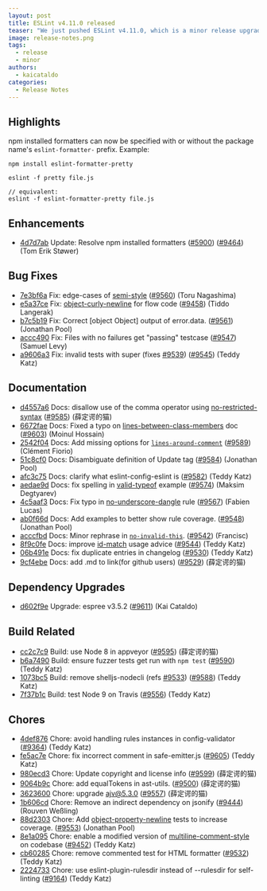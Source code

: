 ```yaml
---
layout: post
title: ESLint v4.11.0 released
teaser: "We just pushed ESLint v4.11.0, which is a minor release upgrade of ESLint. This release adds some new features and fixes several bugs found in the previous release."
image: release-notes.png
tags:
  - release
  - minor
authors:
  - kaicataldo
categories:
  - Release Notes
---
```


## Highlights

npm installed formatters can now be specified with or without the package name's `eslint-formatter-` prefix. Example:

```
npm install eslint-formatter-pretty

eslint -f pretty file.js

// equivalent:
eslint -f eslint-formatter-pretty file.js
```

## Enhancements

* [4d7d7ab](https://github.com/eslint/eslint/commit/4d7d7ab) Update: Resolve npm installed formatters ([#5900](https://github.com/eslint/eslint/issues/5900)) ([#9464](https://github.com/eslint/eslint/issues/9464)) (Tom Erik Støwer)

## Bug Fixes

* [7e3bf6a](https://github.com/eslint/eslint/commit/7e3bf6a) Fix: edge-cases of [semi-style](/docs/rules/semi-style) ([#9560](https://github.com/eslint/eslint/issues/9560)) (Toru Nagashima)
* [e5a37ce](https://github.com/eslint/eslint/commit/e5a37ce) Fix: [object-curly-newline](/docs/rules/object-curly-newline) for flow code ([#9458](https://github.com/eslint/eslint/issues/9458)) (Tiddo Langerak)
* [b7c5b19](https://github.com/eslint/eslint/commit/b7c5b19) Fix: Correct [object Object] output of error.data. ([#9561](https://github.com/eslint/eslint/issues/9561)) (Jonathan Pool)
* [accc490](https://github.com/eslint/eslint/commit/accc490) Fix: Files with no failures get "passing" testcase ([#9547](https://github.com/eslint/eslint/issues/9547)) (Samuel Levy)
* [a9606a3](https://github.com/eslint/eslint/commit/a9606a3) Fix: invalid tests with super (fixes [#9539](https://github.com/eslint/eslint/issues/9539)) ([#9545](https://github.com/eslint/eslint/issues/9545)) (Teddy Katz)

## Documentation

* [d4557a6](https://github.com/eslint/eslint/commit/d4557a6) Docs: disallow use of the comma operator using [no-restricted-syntax](/docs/rules/no-restricted-syntax) ([#9585](https://github.com/eslint/eslint/issues/9585)) (薛定谔的猫)
* [6672fae](https://github.com/eslint/eslint/commit/6672fae) Docs: Fixed a typo on [lines-between-class-members](/docs/rules/lines-between-class-members) doc ([#9603](https://github.com/eslint/eslint/issues/9603)) (Moinul Hossain)
* [2542f04](https://github.com/eslint/eslint/commit/2542f04) Docs: Add missing options for [`lines-around-comment`](/docs/rules/lines-around-comment) ([#9589](https://github.com/eslint/eslint/issues/9589)) (Clément Fiorio)
* [51c8cf0](https://github.com/eslint/eslint/commit/51c8cf0) Docs: Disambiguate definition of Update tag ([#9584](https://github.com/eslint/eslint/issues/9584)) (Jonathan Pool)
* [afc3c75](https://github.com/eslint/eslint/commit/afc3c75) Docs: clarify what eslint-config-eslint is ([#9582](https://github.com/eslint/eslint/issues/9582)) (Teddy Katz)
* [aedae9d](https://github.com/eslint/eslint/commit/aedae9d) Docs: fix spelling in [valid-typeof](/docs/rules/valid-typeof) example ([#9574](https://github.com/eslint/eslint/issues/9574)) (Maksim Degtyarev)
* [4c5aaf3](https://github.com/eslint/eslint/commit/4c5aaf3) Docs: Fix typo in [no-underscore-dangle](/docs/rules/no-underscore-dangle) rule ([#9567](https://github.com/eslint/eslint/issues/9567)) (Fabien Lucas)
* [ab0f66d](https://github.com/eslint/eslint/commit/ab0f66d) Docs: Add examples to better show rule coverage. ([#9548](https://github.com/eslint/eslint/issues/9548)) (Jonathan Pool)
* [acccfbd](https://github.com/eslint/eslint/commit/acccfbd) Docs: Minor rephrase in [`no-invalid-this`](/docs/rules/no-invalid-this). ([#9542](https://github.com/eslint/eslint/issues/9542)) (Francisc)
* [8f9c0fe](https://github.com/eslint/eslint/commit/8f9c0fe) Docs: improve [id-match](/docs/rules/id-match) usage advice ([#9544](https://github.com/eslint/eslint/issues/9544)) (Teddy Katz)
* [06b491e](https://github.com/eslint/eslint/commit/06b491e) Docs: fix duplicate entries in changelog ([#9530](https://github.com/eslint/eslint/issues/9530)) (Teddy Katz)
* [9cf4ebe](https://github.com/eslint/eslint/commit/9cf4ebe) Docs: add .md to link(for github users) ([#9529](https://github.com/eslint/eslint/issues/9529)) (薛定谔的猫)

## Dependency Upgrades

* [d602f9e](https://github.com/eslint/eslint/commit/d602f9e) Upgrade: espree v3.5.2 ([#9611](https://github.com/eslint/eslint/issues/9611)) (Kai Cataldo)

## Build Related

* [cc2c7c9](https://github.com/eslint/eslint/commit/cc2c7c9) Build: use Node 8 in appveyor ([#9595](https://github.com/eslint/eslint/issues/9595)) (薛定谔的猫)
* [b6a7490](https://github.com/eslint/eslint/commit/b6a7490) Build: ensure fuzzer tests get run with `npm test` ([#9590](https://github.com/eslint/eslint/issues/9590)) (Teddy Katz)
* [1073bc5](https://github.com/eslint/eslint/commit/1073bc5) Build: remove shelljs-nodecli (refs [#9533](https://github.com/eslint/eslint/issues/9533)) ([#9588](https://github.com/eslint/eslint/issues/9588)) (Teddy Katz)
* [7f37b1c](https://github.com/eslint/eslint/commit/7f37b1c) Build: test Node 9 on Travis ([#9556](https://github.com/eslint/eslint/issues/9556)) (Teddy Katz)

## Chores

* [4def876](https://github.com/eslint/eslint/commit/4def876) Chore: avoid handling rules instances in config-validator ([#9364](https://github.com/eslint/eslint/issues/9364)) (Teddy Katz)
* [fe5ac7e](https://github.com/eslint/eslint/commit/fe5ac7e) Chore: fix incorrect comment in safe-emitter.js ([#9605](https://github.com/eslint/eslint/issues/9605)) (Teddy Katz)
* [980ecd3](https://github.com/eslint/eslint/commit/980ecd3) Chore: Update copyright and license info ([#9599](https://github.com/eslint/eslint/issues/9599)) (薛定谔的猫)
* [9064b9c](https://github.com/eslint/eslint/commit/9064b9c) Chore: add equalTokens in ast-utils. ([#9500](https://github.com/eslint/eslint/issues/9500)) (薛定谔的猫)
* [3623600](https://github.com/eslint/eslint/commit/3623600) Chore: upgrade ajv@5.3.0 ([#9557](https://github.com/eslint/eslint/issues/9557)) (薛定谔的猫)
* [1b606cd](https://github.com/eslint/eslint/commit/1b606cd) Chore: Remove an indirect dependency on jsonify ([#9444](https://github.com/eslint/eslint/issues/9444)) (Rouven Weßling)
* [88d2303](https://github.com/eslint/eslint/commit/88d2303) Chore: Add [object-property-newline](/docs/rules/object-property-newline) tests to increase coverage. ([#9553](https://github.com/eslint/eslint/issues/9553)) (Jonathan Pool)
* [8e1a095](https://github.com/eslint/eslint/commit/8e1a095) Chore: enable a modified version of [multiline-comment-style](/docs/rules/multiline-comment-style) on codebase ([#9452](https://github.com/eslint/eslint/issues/9452)) (Teddy Katz)
* [cb60285](https://github.com/eslint/eslint/commit/cb60285) Chore: remove commented test for HTML formatter ([#9532](https://github.com/eslint/eslint/issues/9532)) (Teddy Katz)
* [2224733](https://github.com/eslint/eslint/commit/2224733) Chore: use eslint-plugin-rulesdir instead of --rulesdir for self-linting ([#9164](https://github.com/eslint/eslint/issues/9164)) (Teddy Katz)
